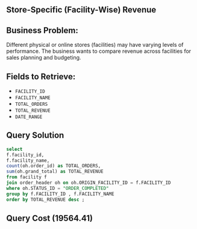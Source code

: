 ## Store-Specific (Facility-Wise) Revenue

## Business Problem:
Different physical or online stores (facilities) may have varying levels of performance. The business wants to compare revenue across facilities for sales planning and budgeting.

## Fields to Retrieve:

- `FACILITY_ID`
- `FACILITY_NAME`
- `TOTAL_ORDERS`
- `TOTAL_REVENUE`
- `DATE_RANGE`

## Query Solution
```sql
select 
f.facility_id,
f.facility_name,
count(oh.order_id) as TOTAL_ORDERS,
sum(oh.grand_total) as TOTAL_REVENUE
from facility f 
join order_header oh on oh.ORIGIN_FACILITY_ID = f.FACILITY_ID
where oh.STATUS_ID = "ORDER_COMPLETED"
group by f.FACILITY_ID , f.FACILITY_NAME 
order by TOTAL_REVENUE desc ;
```

## Query Cost (19564.41)
